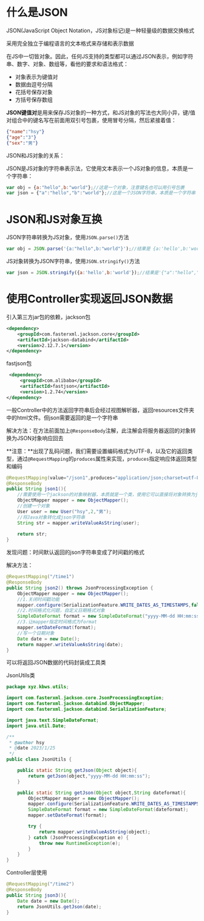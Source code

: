 # 什么是JSON

JSON(JavaScript Object Notation，JS对象标记)是一种轻量级的数据交换格式

采用完全独立于编程语言的文本格式来存储和表示数据

在JS中一切皆对象。因此，任何JS支持的类型都可以通过JSON表示，例如字符串、数字、对象、数组等，看他的要求和语法格式：

- 对象表示为键值对
- 数据由逗号分隔
- 花括号保存对象
- 方括号保存数组

**JSON键值对**是用来保存JS对象的一种方式，和JS对象的写法也大同小异，键/值对组合中的键名写在前面用双引号包裹，使用冒号分隔，然后紧接着值：

```json
{"name":"hsy"}
{"age":"3"}
{"sex":"男"}
```

JSON和JS对象的关系：

JSON是JS对象的字符串表示法，它使用文本表示一个JS对象的信息，本质是一个字符串：

```js
var obj = {a:"hello",b:"world"};//这是一个对象，注意键名也可以用引号包裹
var json = {"a":"hello","b":"world"};//这是一个JSON字符串，本质是一个字符串
```

# JSON和JS对象互换

JSON字符串转换为JS对象，使用`JSON.parse()`方法

```js
var obj = JSON.parse('{a:"hello",b:"world"}');//结果是	{a:'hello',b:'world'}
```

JS对象转换为JSON字符串，使用`JSON.stringify()`方法

```js
var json = JSON.stringify({a:'hello',b:'world'});//结果是'{"a":"hello","b":"world"}'
```

# 使用Controller实现返回JSON数据

引入第三方jar包的依赖，jackson包

```xml
<dependency>
	<groupId>com.fasterxml.jackson.core</groupId>
    <artifactId>jackson-databind</artifactId>
    <version>2.12.7.1</version>
</dependency>
```

fastjson包

```xml
 <dependency>
     <groupId>com.alibaba</groupId>
     <artifactId>fastjson</artifactId>
     <version>1.2.74</version>
</dependency>
```



一般Controller中的方法返回字符串后会经过视图解析器，返回resources文件夹中的html文件。但json需要返回的是一个字符串

解决方法：在方法前面加上`@ResponseBody`注解，此注解会将服务器返回的对象转换为JSON对象响应回去

**注意：**出现了乱码问题，我们需要设置编码格式为UTF-8，以及它的返回类型，通过`@RequestMapping`的`produces`属性来实现，`produces`指定响应体返回类型和编码

```java
@RequestMapping(value="/json1",produces="application/json;charset=utf-8")
@ResponseBody
public String json1(){
    //需要使用一个jackson的对象映射器，本质就是一个类，使用它可以直接将对象转换为json字符串
    ObjectMapper mapper = new ObjectMapper();
    //创建一个对象
    User user = new User("hsy",2,"男");
    //将Java对象转化成json字符串
    String str = mapper.writeValueAsString(user);
    
    return str;
}
```

发现问题：时间默认返回的json字符串变成了时间戳的格式

解决方法：

```java
@RequestMapping("/time1")
@ResponseBody
public String json2() throws JsonProcessingException {
    ObjectMapper mapper = new ObjectMapper();
    //1.关闭时间戳功能
    mapper.configure(SerializationFeature.WRITE_DATES_AS_TIMESTAMPS,false);
    //2.时间格式化问题，自定义日期格式对象
    SimpleDateFormat format = new SimpleDateFormat("yyyy-MM-dd HH:mm:ss");
    //3.让mapper指定时间格式为format
    mapper.setDateFormat(format);
    //写一个日期对象
    Date date = new Date();
    return mapper.writeValueAsString(date);
}
```

可以将返回JSON数据的代码封装成工具类

JsonUtils类

```java
package xyz.kbws.utils;

import com.fasterxml.jackson.core.JsonProcessingException;
import com.fasterxml.jackson.databind.ObjectMapper;
import com.fasterxml.jackson.databind.SerializationFeature;

import java.text.SimpleDateFormat;
import java.util.Date;

/**
 * @author hsy
 * @date 2023/1/25
 */
public class JsonUtils {

    public static String getJson(Object object){
        return getJson(object,"yyyy-MM-dd HH:mm:ss");
    }

    public static String getJson(Object object,String dateformat){
        ObjectMapper mapper = new ObjectMapper();
        mapper.configure(SerializationFeature.WRITE_DATES_AS_TIMESTAMPS,false);
        SimpleDateFormat format = new SimpleDateFormat(dateformat);
        mapper.setDateFormat(format);

        try {
            return mapper.writeValueAsString(object);
        } catch (JsonProcessingException e) {
            throw new RuntimeException(e);
        }
    }
}
```

Controller层使用

```java
@RequestMapping("/time2")
@ResponseBody
public String json3(){
    Date date = new Date();
    return JsonUtils.getJson(date);
}
```
